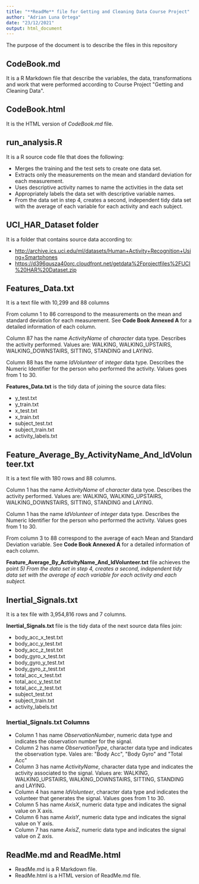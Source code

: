 ```yaml
---
title: "**ReadMe** file for Getting and Cleaning Data Course Project"
author: "Adrian Luna Ortega"
date: "23/12/2021"
output: html_document
---
```


The purpose of the document is to describe the files in this repository

## CodeBook.md

It is a R Markdown file that describe the variables, the data, transformations and
work that were performed according to Course Project "Getting and Cleaning Data".

## CodeBook.html

It is the HTML version of *CodeBook.md* file.

## run_analysis.R

It is a R source code file that does the following:

- Merges the training and the test sets to create one data set.
- Extracts only the measurements on the mean and standard deviation for each measurement. 
- Uses descriptive activity names to name the activities in the data set
- Appropriately labels the data set with descriptive variable names. 
- From the data set in step 4, creates a second, independent tidy data set with the average of each variable for each activity and each subject.

## UCI_HAR_Dataset folder

It is a folder that contains source data according to:

- http://archive.ics.uci.edu/ml/datasets/Human+Activity+Recognition+Using+Smartphones 
- https://d396qusza40orc.cloudfront.net/getdata%2Fprojectfiles%2FUCI%20HAR%20Dataset.zip  

## Features_Data.txt

It is a text file with 10,299 and 88 columns

From column 1 to 86 correspond to the measurements on the mean and standard deviation for each measurement. See **Code Book Annexed A** for a detailed information of each column.

Column 87 has the name *ActivityName* of *character* data type. Describes the activity performed. Values are: WALKING,  WALKING_UPSTAIRS, WALKING_DOWNSTAIRS, SITTING, STANDING and LAYING.

Column 88 has the name *IdVolunteer* of *integer* data type. Describes the Numeric Identifier for the person who performed the activity. Values goes from 1 to 30.

**Features_Data.txt** is the tidy data of joining the source data files:

- y_test.txt
- y_train.txt
- x_test.txt
- x_train.txt
- subject_test.txt
- subject_train.txt
- activity_labels.txt

## Feature_Average_By_ActivityName_And_IdVolunteer.txt

It is a text file with 180 rows and 88 columns.

Column 1 has the name *ActivityName* of *character* data tyoe. Describes the activity performed. Values are: WALKING,  WALKING_UPSTAIRS, WALKING_DOWNSTAIRS, SITTING, STANDING and LAYING.

Column 1 has the name *IdVolunteer* of *integer* data type. Describes the Numeric Identifier for the person who performed the activity. Values goes from 1 to 30.

From column 3 to 88 correspond to the average of each Mean and Standard Deviation variable. See **Code Book Annexed A** for a detailed information of each column.

**Feature_Average_By_ActivityName_And_IdVolunteer.txt** file achieves the point *5) From the data set in step 4, creates a second, independent tidy data set with the average of each variable for each activity and each subject.*

## Inertial_Signals.txt

It is a tex file with 3,954,816 rows and 7 columns.

**Inertial_Signals.txt** file is the tidy data of the next source data files join:

- body_acc_x_test.txt
- body_acc_y_test.txt
- body_acc_z_test.txt
- body_gyro_x_test.txt
- body_gyro_y_test.txt
- body_gyro_z_test.txt
- total_acc_x_test.txt
- total_acc_y_test.txt
- total_acc_z_test.txt
- subject_test.txt
- subject_train.txt
- activity_labels.txt

### Inertial_Signals.txt Columns

- Column 1 has name *ObservationNumber*, numeric data type and indicates the observation number for the signal.
- Column 2 has name *ObservationType*, character data type and indicates the observation type. Vales are: "Body Acc", "Body Gyro" and "Total Acc"
- Column 3 has name *ActivityName*, character data type and indicates the activity associated to the signal. Values are: WALKING,  WALKING_UPSTAIRS, WALKING_DOWNSTAIRS, SITTING, STANDING and LAYING.
- Column 4 has name *IdVolunteer*, character data type and indicates the volunteer that generates  the signal. Values goes from 1 to 30.
- Column 5 has name *AxisX*, numeric data type and indicates the signal value on X axis.
- Column 6 has name *AxisY*, numeric data type and indicates the signal value on Y axis.
- Column 7 has name *AxisZ*, numeric data type and indicates the signal value on Z axis.


## ReadMe.md and ReadMe.html

- ReadMe.md is a R Markdown file.
- ReadMe.html is a HTML version of ReadMe.md file.
